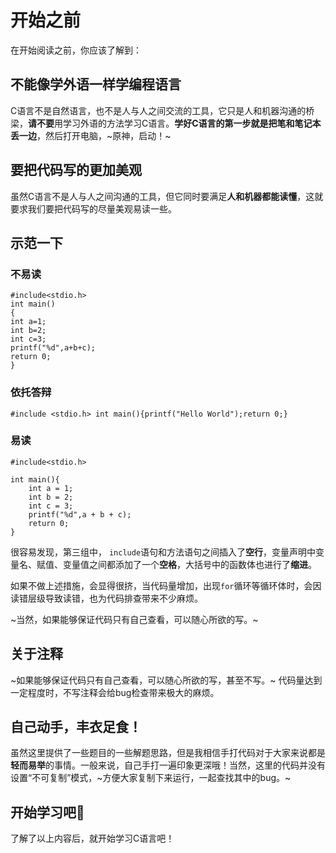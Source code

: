 # 开始之前

在开始阅读之前，你应该了解到：

## 不能像学外语一样学编程语言

 C语言不是自然语言，也不是人与人之间交流的工具，它只是人和机器沟通的桥梁，**请不要**用学习外语的方法学习C语言。**学好C语言的第一步就是把笔和笔记本丢一边**，然后打开电脑，~原神，启动！~

## 要把代码写的更加美观

 虽然C语言不是人与人之间沟通的工具，但它同时要满足**人和机器都能读懂**，这就要求我们要把代码写的尽量美观易读一些。

 ## 示范一下

 <!-- tabs:start -->

 ### **不易读**

```clike
#include<stdio.h>
int main()
{
int a=1;
int b=2;
int c=3;
printf("%d",a+b+c);
return 0;
}
```

### **依托答辩**

 ```clike
#include <stdio.h> int main(){printf("Hello World");return 0;}
 ```

 ### **易读**

```clike
#include<stdio.h>

int main(){
    int a = 1;
    int b = 2;
    int c = 3;
    printf("%d",a + b + c);
    return 0;
}
```

 <!-- tabs:end -->

很容易发现，第三组中，  `include`语句和方法语句之间插入了**空行**，变量声明中变量名、赋值、变量值之间都添加了一个**空格**，大括号中的函数体也进行了**缩进**。

如果不做上述措施，会显得很挤，当代码量增加，出现`for`循环等循环体时，会因读错层级导致读错，也为代码排查带来不少麻烦。

~当然，如果能够保证代码只有自己查看，可以随心所欲的写。~

## 关于注释

~如果能够保证代码只有自己查看，可以随心所欲的写，甚至不写。~ 代码量达到一定程度时，不写注释会给bug检查带来极大的麻烦。

## 自己动手，丰衣足食！

虽然这里提供了一些题目的一些解题思路，但是我相信手打代码对于大家来说都是**轻而易举**的事情。一般来说，自己手打一遍印象更深哦！当然，这里的代码并没有设置“不可复制”模式，~方便大家复制下来运行，一起查找其中的bug。~

## 开始学习吧🎉

了解了以上内容后，就开始学习C语言吧！